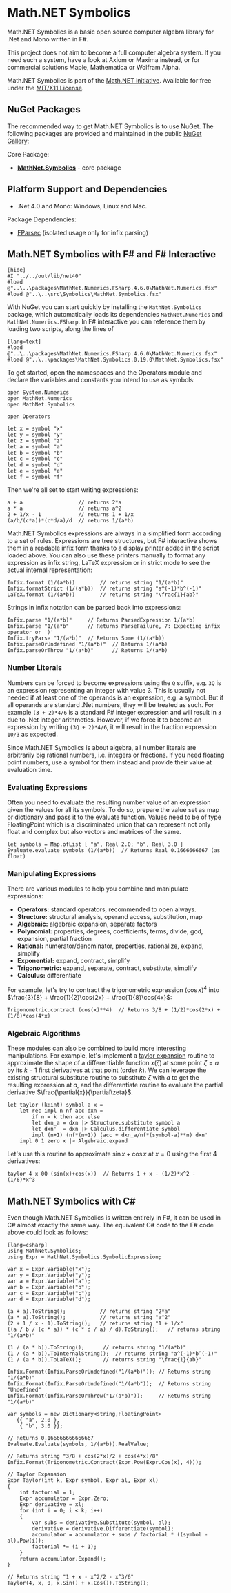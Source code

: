 Math.NET Symbolics
==================

Math.NET Symbolics is a basic open source computer algebra library for .Net and Mono written in F#.

This project does not aim to become a full computer algebra system. If you need such a system,
have a look at Axiom or Maxima instead, or for commercial solutions Maple, Mathematica or Wolfram Alpha.

Math.NET Symbolics is part of the [Math.NET initiative](https://www.mathdotnet.com/).
Available for free under the [MIT/X11 License](License.html).

NuGet Packages
--------------

The recommended way to get Math.NET Symbolics is to use NuGet. The following packages are provided and maintained in the public [NuGet Gallery](https://nuget.org/profiles/mathnet/):

Core Package:

- [**MathNet.Symbolics**](https://www.nuget.org/packages/MathNet.Symbolics/) - core package

Platform Support and Dependencies
---------------------------------

- .Net 4.0 and Mono: Windows, Linux and Mac.

Package Dependencies:

- [FParsec](https://www.nuget.org/packages/FParsec) (isolated usage only for infix parsing)


Math.NET Symbolics with F# and F# Interactive
---------------------------------------------

    [hide]
    #I "../../out/lib/net40"
    #load @"..\..\packages\MathNet.Numerics.FSharp.4.6.0\MathNet.Numerics.fsx"
    #load @"..\..\src\Symbolics\MathNet.Symbolics.fsx"

With NuGet you can start quickly by installing the `MathNet.Symbolics` package,
which automatically loads its dependencies `MathNet.Numerics` and `MathNet.Numerics.FSharp`.
In F# interactive you can reference them by loading two scripts, along the lines of

    [lang=text]
    #load @"..\..\packages\MathNet.Numerics.FSharp.4.6.0\MathNet.Numerics.fsx"
    #load @"..\..\packages\MathNet.Symbolics.0.19.0\MathNet.Symbolics.fsx"

To get started, open the namespaces and the Operators module and declare the variables
and constants you intend to use as symbols:

    open System.Numerics
    open MathNet.Numerics
    open MathNet.Symbolics

    open Operators

    let x = symbol "x"
    let y = symbol "y"
    let z = symbol "z"
    let a = symbol "a"
    let b = symbol "b"
    let c = symbol "c"
    let d = symbol "d"
    let e = symbol "e"
    let f = symbol "f"

Then we're all set to start writing expressions:


    a + a                  // returns 2*a
    a * a                  // returns a^2
    2 + 1/x - 1            // returns 1 + 1/x
    (a/b/(c*a))*(c*d/a)/d  // returns 1/(a*b)

Math.NET Symbolics expressions are always in a simplified form according to a set of rules.
Expressions are tree structures, but F# interactive shows them in a readable infix form thanks
to a display printer added in the script loaded above. You can also use these printers manually
to format any expression as infix string, LaTeX expression or in strict mode to see the actual
internal representation:

    Infix.format (1/(a*b))        // returns string "1/(a*b)"
    Infix.formatStrict (1/(a*b))  // returns string "a^(-1)*b^(-1)"
    LaTeX.format (1/(a*b))        // returns string "\frac{1}{ab}"

Strings in infix notation can be parsed back into expressions:


    Infix.parse "1/(a*b)"     // Returns ParsedExpression 1/(a*b)
    Infix.parse "1/(a*b"      // Returns ParseFailure, 7: Expecting infix operator or ')'
    Infix.tryParse "1/(a*b)"  // Returns Some (1/(a*b))
    Infix.parseOrUndefined "1/(a*b)"  // Returns 1/(a*b)
    Infix.parseOrThrow "1/(a*b)"      // Returns 1/(a*b)

### Number Literals

Numbers can be forced to become expressions using the `Q` suffix, e.g. `3Q`
is an expression representing an integer with value 3. This is usually not needed
if at least one of the operands is an expression, e.g. a symbol. But if all operands
are standard .Net numbers, they will be treated as such. For example `(3 + 2)*4/6` is
a standard F# integer expression and will result in `3` due to .Net integer arithmetics.
However, if we force it to become an expression by writing `(3Q + 2)*4/6`, it will
result in the fraction expression `10/3` as expected.

Since Math.NET Symbolics is about algebra, all number literals are arbitrarily big
rational numbers, i.e. integers or fractions. If you need floating point numbers, use
a symbol for them instead and provide their value at evaluation time.

### Evaluating Expressions

Often you need to evaluate the resulting number value of an expression given the values
for all its symbols. To do so, prepare the value set as map or dictionary and pass it
to the evaluate function. Values need to be of type FloatingPoint which is a discriminated
union that can represent not only float and complex but also vectors and matrices of the same.

    let symbols = Map.ofList [ "a", Real 2.0; "b", Real 3.0 ]
    Evaluate.evaluate symbols (1/(a*b))  // Returns Real 0.1666666667 (as float)

### Manipulating Expressions

There are various modules to help you combine and manipulate expressions:

* **Operators:** standard operators, recommended to open always.
* **Structure:** structural analysis, operand access, substitution, map
* **Algebraic:** algebraic expansion, separate factors
* **Polynomial:** properties, degrees, coefficients, terms, divide, gcd, expansion, partial fraction
* **Rational:** numerator/denominator, properties, rationalize, expand, simplify
* **Exponential:** expand, contract, simplify
* **Trigonometric:** expand, separate, contract, substitute, simplify
* **Calculus:** differentiate

For example, let's try to contract the trigonometric expression $(\cos{x})^4$
into $\frac{3}{8} + \frac{1}{2}\cos{2x} + \frac{1}{8}\cos{4x}$:

    Trigonometric.contract (cos(x)**4)  // Returns 3/8 + (1/2)*cos(2*x) + (1/8)*cos(4*x)

### Algebraic Algorithms

These modules can also be combined to build more interesting manipulations.
For example, let's implement a [taylor expansion](https://en.wikipedia.org/wiki/Taylor_series)
routine to approximate the shape of a differentiable function $x(\zeta)$ at
some point $\zeta = a$ by its $k-1$ first derivatives at that point (order $k$). We can leverage the existing
structural substitute routine to substitute $\zeta$ with $a$ to get the resulting expression at $a$,
and the differentiate routine to evaluate the partial derivative $\frac{\partial{x}}{\partial\zeta}$.


    let taylor (k:int) symbol a x =
        let rec impl n nf acc dxn =
            if n = k then acc else
            let dxn_a = dxn |> Structure.substitute symbol a
            let dxn'  = dxn |> Calculus.differentiate symbol
            impl (n+1) (nf*(n+1)) (acc + dxn_a/nf*(symbol-a)**n) dxn'
        impl 0 1 zero x |> Algebraic.expand

Let's use this routine to approximate $\sin{x}+\cos{x}$ at $x = 0$ using the first 4 derivatives:

    taylor 4 x 0Q (sin(x)+cos(x))  // Returns 1 + x - (1/2)*x^2 - (1/6)*x^3

Math.NET Symbolics with C#
--------------------------

Even though Math.NET Symbolics is written entirely in F#, it can be used in C#
almost exactly the same way. The equivalent C# code to the F# code above could look as follows:

    [lang=csharp]
    using MathNet.Symbolics;
    using Expr = MathNet.Symbolics.SymbolicExpression;

    var x = Expr.Variable("x");
    var y = Expr.Variable("y");
    var a = Expr.Variable("a");
    var b = Expr.Variable("b");
    var c = Expr.Variable("c");
    var d = Expr.Variable("d");

    (a + a).ToString();           // returns string "2*a"
    (a * a).ToString();           // returns string "a^2"
    (2 + 1 / x - 1).ToString();   // returns string "1 + 1/x"
    ((a / b / (c * a)) * (c * d / a) / d).ToString();   // returns string "1/(a*b)"

    (1 / (a * b)).ToString();      // returns string "1/(a*b)"
    (1 / (a * b)).ToInternalString();  // returns string "a^(-1)*b^(-1)"
    (1 / (a * b)).ToLaTeX();       // returns string "\frac{1}{ab}"

    Infix.Format(Infix.ParseOrUndefined("1/(a*b)")); // Returns string "1/(a*b)"
    Infix.Format(Infix.ParseOrUndefined("1/(a*b"));  // Returns string "Undefined"
    Infix.Format(Infix.ParseOrThrow("1/(a*b)"));     // Returns string "1/(a*b)"

    var symbols = new Dictionary<string,FloatingPoint>
       {{ "a", 2.0 },
        { "b", 3.0 }};

    // Returns 0.166666666666667
    Evaluate.Evaluate(symbols, 1/(a*b)).RealValue;

    // Returns string "3/8 + cos(2*x)/2 + cos(4*x)/8"
    Infix.Format(Trigonometric.Contract(Expr.Pow(Expr.Cos(x), 4)));

    // Taylor Expansion
    Expr Taylor(int k, Expr symbol, Expr al, Expr xl)
    {
        int factorial = 1;
        Expr accumulator = Expr.Zero;
        Expr derivative = xl;
        for (int i = 0; i < k; i++)
        {
            var subs = derivative.Substitute(symbol, al);
            derivative = derivative.Differentiate(symbol);
            accumulator = accumulator + subs / factorial * ((symbol - al).Pow(i));
            factorial *= (i + 1);
        }
        return accumulator.Expand();
    }

    // Returns string "1 + x - x^2/2 - x^3/6"
    Taylor(4, x, 0, x.Sin() + x.Cos()).ToString();
